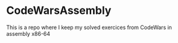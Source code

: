 # CodeWarsAssembly
This is a repo where I keep my solved exercices from CodeWars in assembly x86-64
